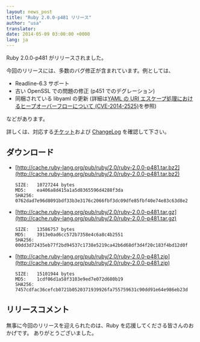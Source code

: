 ```yaml
---
layout: news_post
title: "Ruby 2.0.0-p481 リリース"
author: "usa"
translator:
date: 2014-05-09 03:00:00 +0000
lang: ja
---
```


Ruby 2.0.0-p481 がリリースされました。

今回のリリースには、多数のバグ修正が含まれています。例としては、

* Readline-6.3 サポート
* 古い OpenSSL での問題の修正 (p451 でのデグレーション)
* 同梱されている libyaml の更新 (詳細は[YAML の URI エスケープ処理におけるヒープオーバーフローについて (CVE-2014-2525)](https://www.ruby-lang.org/ja/news/2014/03/29/heap-overflow-in-yaml-uri-escape-parsing-cve-2014-2525/)を参照)

などがあります。

詳しくは、対応する[チケット](https://bugs.ruby-lang.org/projects/ruby-200/issues?set_filter=1&amp;status_id=5)および [ChangeLog](http://svn.ruby-lang.org/repos/ruby/tags/v2_0_0_481/ChangeLog) を確認して下さい。

## ダウンロード

* [http://cache.ruby-lang.org/pub/ruby/2.0/ruby-2.0.0-p481.tar.bz2](http://cache.ruby-lang.org/pub/ruby/2.0/ruby-2.0.0-p481.tar.bz2)

      SIZE:   10727244 bytes
      MD5:    ea406a8d415a1a5d8365596d4288f3da
      SHA256: 0762dad7e96d8091bdf33b3e3176c2066fbf3dc09dfe85fbf40e74e83c63d8e2

* [http://cache.ruby-lang.org/pub/ruby/2.0/ruby-2.0.0-p481.tar.gz](http://cache.ruby-lang.org/pub/ruby/2.0/ruby-2.0.0-p481.tar.gz)

      SIZE:   13586757 bytes
      MD5:    3913e0ad6cc572b7358e4c6a8c4b2551
      SHA256: 00dd3d72435eb77f2bd94537c1738e5219ca42b6d68df3d4f20c183f4bd12d0f

* [http://cache.ruby-lang.org/pub/ruby/2.0/ruby-2.0.0-p481.zip](http://cache.ruby-lang.org/pub/ruby/2.0/ruby-2.0.0-p481.zip)

      SIZE:   15101944 bytes
      MD5:    1cdf06d1a58f3103e9ed7e072d680b19
      SHA256: 7457cdfac36cefcb0721b0520371939926fa755759631c90dd91e64e986eb23d

## リリースコメント

無事に今回のリリースを迎えられたのは、Ruby を応援してくださる皆さんのおかげです。
ありがとうございました。
